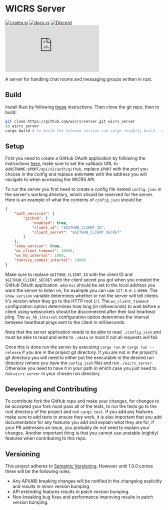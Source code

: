 # WICRS Server

[![crates.io](https://img.shields.io/crates/v/wicrs_server.svg)](https://crates.io/crates/wicrs_server)
[![docs.rs](https://docs.rs/wicrs_server/badge.svg)](https://docs.rs/wicrs_server)
[![Discord](https://img.shields.io/discord/822858421064958033?label=discord)](https://discord.gg/dAbjENCdfJ)
[![Matrix](https://img.shields.io/matrix/wicrs:matrix.org?server_fqdn=matrix.org&label=matrix)](https://matrix.to/#/+wicrs:matrix.org)

A server for handling chat rooms and messaging groups written in rust.

## Build

Install Rust by following [these](https://www.rust-lang.org/tools/install) instructions.
Then clone the git repo, then to build:

```bash
git clone https://github.com/wicrs/server.git wicrs_server
cd wicrs_server
cargo build # to build the release version run cargo +nightly build --release
```

## Setup

First you need to create a GitHub OAuth application by following the instructions [here](https://docs.github.com/en/free-pro-team@latest/developers/apps/creating-an-oauth-app), make sure to set the callback URL to `$HOSTNAME:$PORT/api/v2/auth/github`, replace `$PORT` with the port you choose in the config and replace `$HOSTNAME` with the address you will navigate to when accessing the WICRS API.

To run the server you first need to create a config file named `config.json` in the server's working directory, which should be reserved for the server.
Here is an example of what the contents of `config.json` should be:

```json
{
    "auth_services": {
        "github": {
            "enabled": true,
            "client_id": "$GITHUB_CLIENT_ID",
            "client_secret": "$GITHUB_CLIENT_SECRET"
        }
    },
    "show_version": true,
    "ws_client_timeout": 10000,
    "ws_hb_interval": 1000,
    "tantivy_commit_interval": 10000
}
```

Make sure to replace `$GITHUB_CLIENT_ID` with the client ID and `$GITHUB_CLIENT_SECRET` with the client secret you got when you created the GitHub OAuth application.
`address` should be set to the local address you want the server to listen on, for example you can use `127.0.0.1:8080`. The `show_version` variable determines whether or not the server will tell clients it's version when they go to the HTTP root (`/`).
The `ws_client_timeout` configuration option determines how long (in milliseconds) to wait before a client using websockets should be disconnected after their last hearbeat ping.
The `ws_hb_interval` configuration option determines the interval between heartbeat pings sent to the client in milliseconds.

Note that the server application needs to be able to read `./config.json` and must be able to read and write to `./data` or most if not all requests will fail.

Once this is done run the server by executing `cargo run` or `cargo run --release` if you are in the project git directory. If you are not in the project's git directory you will need to either put the executable in the desired run directory (where you have the `config.json` file) and run `./wicrs_server`. Otherwise you need to have it in your path in which case you just need to run `wicrs_server` in your chosen run directory.

## Developing and Contributing

To contribute fork the GitHub repo and make your changes, for changes to be accepted your fork must pass all of the tests, to run the tests go to the root directory of the project and run `cargo test`. If you add any features make sure to add tests to ensure they work, it is also important that you add documentation for any features you add and explain what they are for, if your PR addresses an issue, you probably do not need to explain your changes. Another important thing is that you cannot use unstable (nightly) features when contributing to this repo.

## Versioning

This project adheres to [Semantic Versioning](http://semver.org/). However until 1.0.0 comes there
will be the following rules:

- Any API/ABI breaking changes will be notified in the changelog explicitly and results in minor version bumping.
- API extending features results in patch version bumping.
- Non-breaking bug fixes and performance improving results in patch version bumping.
